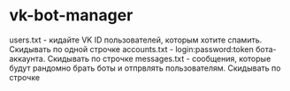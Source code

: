 # vk-bot-manager
users.txt - кидайте VK ID пользователей, которым хотите спамить. Скидывать по одной строчке
accounts.txt - login:password:token бота-аккаунта. Скидывать по строчке
messages.txt - сообщения, которые будут рандомно брать боты и отпрвлять пользователям. Скидывать по строчке
